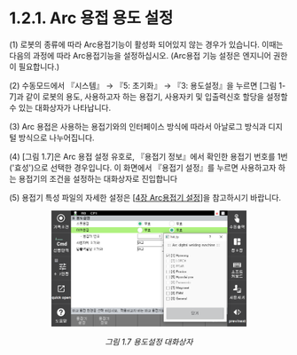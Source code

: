 ﻿# 1.2.1. Arc 용접 용도 설정

(1)	로봇의 종류에 따라 Arc용접기능이 활성화 되어있지 않는 경우가 있습니다. 이때는 다음의 과정에 따라 Arc용접기능을 설정하십시오. (Arc용접 기능 설정은 엔지니어 권한이 필요합니다.)

(2)	수동모드에서 『시스템』 → 『5: 초기화』 → 『3: 용도설정』을 누르면 [그림 1-7]과 같이 로봇의 용도, 사용하고자 하는 용접기, 사용자키 및 입출력신호 할당을 설정할 수 있는 대화상자가 나타납니다.

(3)	Arc 용접은 사용하는 용접기와의 인터페이스 방식에 따라서 아날로그 방식과 디지털 방식으로 나누어집니다.

(4)	[그림 1.7]은 Arc 용접 설정 유호로, 『용접기 정보』에서 확인한 용접기 번호를 1번('효성')으로 선택한 경우입니다. 이 화면에서 『용접기 설정』를 누르면 사용하고자 하는 용접기의 조건을 설정하는 대화상자로 진입합니다

(5)	용접기 특성 파일의 자세한 설정은 [[4장 Arc용접기 설정](../../4_Setting/)]을 참고하시기 바랍니다.


<p align="center">
 <img src="../../_assets/1_7.png" width="70%"></img>
 <em><p align="center">그림 1.7 용도설정 대화상자</p></em>
</p>